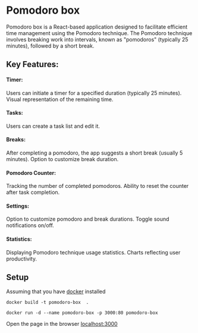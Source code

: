 # Pomodoro box
Pomodoro box is a React-based application designed to facilitate efficient time management 
using the Pomodoro technique. The Pomodoro technique involves breaking work into intervals, 
known as "pomodoros" (typically 25 minutes), followed by a short break.

## Key Features:

#### Timer:

Users can initiate a timer for a specified duration (typically 25 minutes).
Visual representation of the remaining time.

#### Tasks:

Users can create a task list and edit it.

#### Breaks:

After completing a pomodoro, the app suggests a short break (usually 5 minutes).
Option to customize break duration.

#### Pomodoro Counter:

Tracking the number of completed pomodoros.
Ability to reset the counter after task completion.

#### Settings:

Option to customize pomodoro and break durations.
Toggle sound notifications on/off.

#### Statistics:

Displaying Pomodoro technique usage statistics.
Charts reflecting user productivity.


## Setup
Assuming that you have [docker](https://docs.docker.com/get-docker/) installed

`docker build -t pomodoro-box  .`

`docker run -d --name pomodoro-box -p 3000:80 pomodoro-box`

Open the page in the browser [localhost:3000](http://localhost:3000)
